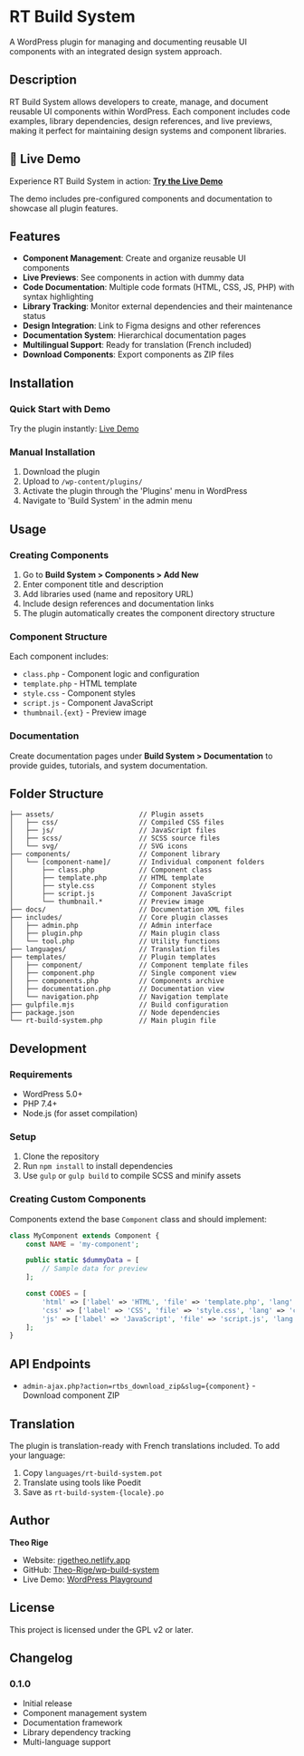# RT Build System

A WordPress plugin for managing and documenting reusable UI components with an integrated design system approach.

## Description

RT Build System allows developers to create, manage, and document reusable UI components within WordPress. Each component includes code examples, library dependencies, design references, and live previews, making it perfect for maintaining design systems and component libraries.

## 🚀 Live Demo

Experience RT Build System in action: **[Try the Live Demo](https://playground.wordpress.net/#{%20%22landingPage%22:%20%22/rtbs-documentation/introduction/%22,%20%22login%22:%20true,%20%22steps%22:%20[%20{%20%22step%22:%20%22installPlugin%22,%20%22pluginData%22:%20{%20%22resource%22:%20%22url%22,%20%22url%22:%20%22https://github-proxy.com/proxy/?repo=Theo-Rige/rt-build-system%22%20}%20}%20]%20})**

The demo includes pre-configured components and documentation to showcase all plugin features.

## Features

-   **Component Management**: Create and organize reusable UI components
-   **Live Previews**: See components in action with dummy data
-   **Code Documentation**: Multiple code formats (HTML, CSS, JS, PHP) with syntax highlighting
-   **Library Tracking**: Monitor external dependencies and their maintenance status
-   **Design Integration**: Link to Figma designs and other references
-   **Documentation System**: Hierarchical documentation pages
-   **Multilingual Support**: Ready for translation (French included)
-   **Download Components**: Export components as ZIP files

## Installation

### Quick Start with Demo

Try the plugin instantly: [Live Demo](https://playground.wordpress.net/#{%20%22landingPage%22:%20%22/rtbs-documentation/introduction/%22,%20%22login%22:%20true,%20%22steps%22:%20[%20{%20%22step%22:%20%22installPlugin%22,%20%22pluginData%22:%20{%20%22resource%22:%20%22url%22,%20%22url%22:%20%22https://github-proxy.com/proxy/?repo=Theo-Rige/rt-build-system%22%20}%20}%20]%20})

### Manual Installation

1. Download the plugin
2. Upload to `/wp-content/plugins/`
3. Activate the plugin through the 'Plugins' menu in WordPress
4. Navigate to 'Build System' in the admin menu

## Usage

### Creating Components

1. Go to **Build System > Components > Add New**
2. Enter component title and description
3. Add libraries used (name and repository URL)
4. Include design references and documentation links
5. The plugin automatically creates the component directory structure

### Component Structure

Each component includes:

-   `class.php` - Component logic and configuration
-   `template.php` - HTML template
-   `style.css` - Component styles
-   `script.js` - Component JavaScript
-   `thumbnail.{ext}` - Preview image

### Documentation

Create documentation pages under **Build System > Documentation** to provide guides, tutorials, and system documentation.

## Folder Structure

```
├── assets/                     // Plugin assets
│   ├── css/                    // Compiled CSS files
│   ├── js/                     // JavaScript files
│   ├── scss/                   // SCSS source files
│   └── svg/                    // SVG icons
├── components/                 // Component library
│   └── [component-name]/       // Individual component folders
│       ├── class.php           // Component class
│       ├── template.php        // HTML template
│       ├── style.css           // Component styles
│       ├── script.js           // Component JavaScript
│       └── thumbnail.*         // Preview image
├── docs/                       // Documentation XML files
├── includes/                   // Core plugin classes
│   ├── admin.php               // Admin interface
│   ├── plugin.php              // Main plugin class
│   └── tool.php                // Utility functions
├── languages/                  // Translation files
├── templates/                  // Plugin templates
│   ├── component/              // Component template files
│   ├── component.php           // Single component view
│   ├── components.php          // Components archive
│   ├── documentation.php       // Documentation view
│   └── navigation.php          // Navigation template
├── gulpfile.mjs                // Build configuration
├── package.json                // Node dependencies
└── rt-build-system.php         // Main plugin file
```

## Development

### Requirements

-   WordPress 5.0+
-   PHP 7.4+
-   Node.js (for asset compilation)

### Setup

1. Clone the repository
2. Run `npm install` to install dependencies
3. Use `gulp` or `gulp build` to compile SCSS and minify assets

### Creating Custom Components

Components extend the base `Component` class and should implement:

```php
class MyComponent extends Component {
    const NAME = 'my-component';

    public static $dummyData = [
        // Sample data for preview
    ];

    const CODES = [
        'html' => ['label' => 'HTML', 'file' => 'template.php', 'lang' => 'html'],
        'css' => ['label' => 'CSS', 'file' => 'style.css', 'lang' => 'css'],
        'js' => ['label' => 'JavaScript', 'file' => 'script.js', 'lang' => 'javascript'],
    ];
}
```

## API Endpoints

-   `admin-ajax.php?action=rtbs_download_zip&slug={component}` - Download component ZIP

## Translation

The plugin is translation-ready with French translations included. To add your language:

1. Copy `languages/rt-build-system.pot`
2. Translate using tools like Poedit
3. Save as `rt-build-system-{locale}.po`

## Author

**Theo Rige**

-   Website: [rigetheo.netlify.app](https://rigetheo.netlify.app)
-   GitHub: [Theo-Rige/wp-build-system](https://github.com/Theo-Rige/wp-build-system)
-   Live Demo: [WordPress Playground](https://playground.wordpress.net/#{%20%22landingPage%22:%20%22/rtbs-documentation/introduction/%22,%20%22login%22:%20true,%20%22steps%22:%20[%20{%20%22step%22:%20%22installPlugin%22,%20%22pluginData%22:%20{%20%22resource%22:%20%22url%22,%20%22url%22:%20%22https://github-proxy.com/proxy/?repo=Theo-Rige/rt-build-system%22%20}%20}%20]%20})

## License

This project is licensed under the GPL v2 or later.

## Changelog

### 0.1.0

-   Initial release
-   Component management system
-   Documentation framework
-   Library dependency tracking
-   Multi-language support
